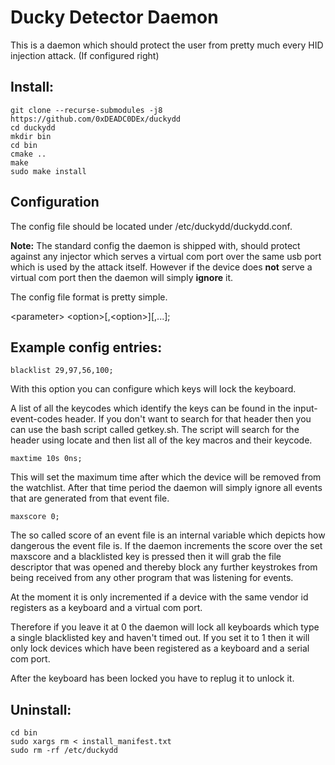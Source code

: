 # Ducky Detector Daemon
This is a daemon which should protect the user from pretty much every HID injection attack.
(If configured right)

## Install:
```
git clone --recurse-submodules -j8 https://github.com/0xDEADC0DEx/duckydd
cd duckydd
mkdir bin
cd bin
cmake ..
make
sudo make install
```

## Configuration
The config file should be located under /etc/duckydd/duckydd.conf.

__Note:__ The standard config the daemon is shipped with, should
protect against any injector which serves a virtual com port over
the same usb port which is used by the attack itself.
However if the device does __not__ serve a virtual com port
then the daemon will simply __ignore__ it.

The config file format is pretty simple.

\<parameter> \<option>[,\<option>][,...];

## Example config entries:
`blacklist 29,97,56,100;`

With this option you can configure which keys will lock the keyboard.

A list of all the keycodes which identify the keys can be found in
the input-event-codes header. If you don't want to search
for that header then you can use the bash script called getkey.sh.
The script will search for the header using locate and then list
all of the key macros and their keycode.


`maxtime 10s 0ns;`

This will set the maximum time after which the device will be
removed from the watchlist. After that time period the daemon
will simply ignore all events that are generated from that event file.


`maxscore 0;`

The so called score of an event file is an internal variable which depicts
how dangerous the event file is. If the daemon increments the score over the set maxscore
and a blacklisted key is pressed then it will grab the file descriptor that was opened
and thereby block any further keystrokes from being received from any other program
that was listening for events. 

At the moment it is only incremented if a device with the same
vendor id registers as a keyboard and a virtual com port.

Therefore if you leave it at 0 the daemon will lock all keyboards
which type a single blacklisted key and haven't timed out.
If you set it to 1 then it will only lock devices which have been registered
as a keyboard and a serial com port.


After the keyboard has been locked you have to replug it
to unlock it.

## Uninstall:
```
cd bin
sudo xargs rm < install_manifest.txt
sudo rm -rf /etc/duckydd
```
